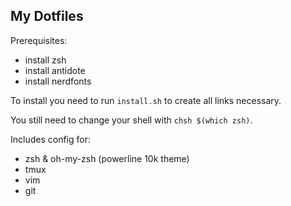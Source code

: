 My Dotfiles
----

Prerequisites:
- install zsh
- install antidote
- install nerdfonts

To install you need to run `install.sh` to create all links necessary.

You still need to change your shell with `chsh $(which zsh)`.

Includes config for:
- zsh & oh-my-zsh (powerline 10k theme)
- tmux
- vim
- git

